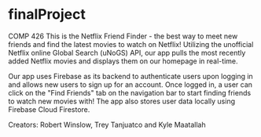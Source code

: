 # finalProject
COMP 426
This is the Netflix Friend Finder - the best way to meet new friends and find the latest movies to watch on Netflix! Utilizing the unofficial Netflix online Global Search (uNoGS) API, our app pulls the most recently added Netflix movies and displays them on our homepage in real-time. 

Our app uses Firebase as its backend to authenticate users upon logging in and allows new users to sign up for an account. Once logged in, a user can click on the "Find Friends" tab on the navigation bar to start finding friends to watch new movies with! The app also stores user data locally using Firebase Cloud Firestore.

Creators: Robert Winslow, Trey Tanjuatco and Kyle Maatallah
